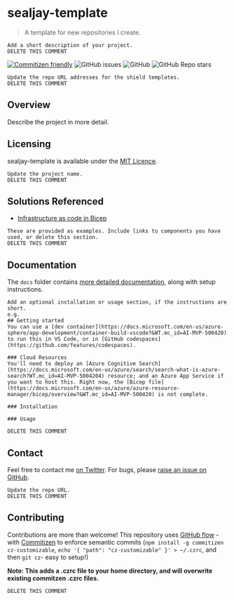 # sealjay-template
> A template for new repositories I create.

```
Add a short description of your project.
DELETE THIS COMMENT
```

[![Commitizen friendly](https://img.shields.io/badge/commitizen-friendly-brightgreen.svg)](http://commitizen.github.io/cz-cli/)
![GitHub issues](https://img.shields.io/github/issues/Sealjay/sealjay-template)
![GitHub](https://img.shields.io/github/license/Sealjay/sealjay-template)
![GitHub Repo stars](https://img.shields.io/github/stars/Sealjay/sealjay-template?style=social)

```
Update the repo URL addresses for the shield templates.
DELETE THIS COMMENT
```

## Overview
Describe the project in more detail.


## Licensing
sealjay-template is available under the [MIT Licence](./LICENCE).
```
Update the project name.
DELETE THIS COMMENT
```

## Solutions Referenced
- [Infrastructure as code in Bicep](https://docs.microsoft.com/en-us/azure/azure-resource-manager/bicep/overview?&WT.mc_id=AI-MVP-500420)


```
These are provided as examples. Include links to components you have used, or delete this section.
DELETE THIS COMMENT
```

## Documentation
The `docs` folder contains [more detailed documentation](./docs/start-here.md), along with setup instructions.

```
Add an optional installation or usage section, if the instructions are short.
e.g.
## Getting started
You can use a [dev container](https://docs.microsoft.com/en-us/azure-sphere/app-development/container-build-vscode?&WT.mc_id=AI-MVP-500420) to run this in VS Code, or in [GitHub codespaces](https://github.com/features/codespaces).

### Cloud Resources
You'll need to deploy an [Azure Cognitive Search](https://docs.microsoft.com/en-us/azure/search/search-what-is-azure-search?WT.mc_id=AI-MVP-5004204) resource; and an Azure App Service if you want to host this. Right now, the [Bicep file](https://docs.microsoft.com/en-us/azure/azure-resource-manager/bicep/overview?&WT.mc_id=AI-MVP-500420) is not complete.

### Installation

### Usage

DELETE THIS COMMENT
```

## Contact
Feel free to contact me [on Twitter](https://twitter.com/sealjay_clj). For bugs, please [raise an issue on GitHub](https://github.com/Sealjay/sealjay-template/issue).
```
Update the repo URL.
DELETE THIS COMMENT
```
## Contributing
Contributions are more than welcome! This repository uses [GitHub flow](https://guides.github.com/introduction/flow/) - with [Commitizen](https://github.com/commitizen/cz-cli#making-your-repo-commitizen-friendly) to enforce semantic commits (`npm install -g commitizen cz-customizable`, `echo '{ "path": "cz-customizable" }' > ~/.czrc`, and then `git cz`- easy to setup!)

**Note: This adds a .czrc file to your home directory, and will overwrite existing commitzen .czrc files.**

```
DELETE THIS COMMENT
```
